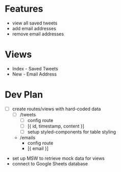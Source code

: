 # Features

- view all saved tweets
- add email addresses
- remove email addresses

# Views

- Index - Saved Tweets
- New - Email Address

# Dev Plan

- [ ] create routes/views with hard-coded data
  - [ ] /tweets
    - [ ] config route
    - [ ] [{ id, timestamp, content }]
    - [ ] setup styled-components for table styling
  - /emails
    - config route
    - [{ email }]
- set up MSW to retrieve mock data for views
- connect to Google Sheets database
